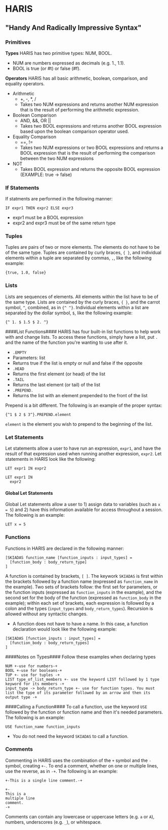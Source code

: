 # HARIS
## "Handy And Radically Impressive Syntax"


### Primitives ###

**Types**
HARIS has two primitive types: NUM, BOOL. 
* NUM are numbers expressed as decimals (e.g. 1., 1.1). 
* BOOL is true (or #t) or false (#f).

**Operators**
HARIS has all basic arithmetic, boolean, comparison, and equality operators.
* Arithmetic
  * +, -, *, /
  * Takes two NUM expressions and returns another NUM expression that is the result of performing the arithmetic expression.
* Boolean Comparison
  * AND, &&, OR ||
  * Takes two BOOL expressions and returns another BOOL expression based upon the boolean comparison operator used.
* Equality Comparison
  * ==, !=
  * Takes two NUM expressions or two BOOL expressions and returns a BOOL expression that is the result of performing the comparison between the two NUM expressions
* NOT
  * Takes BOOL expression and returns the opposite BOOL expression (EXAMPLE: true -> false)



### If Statements ###
If statments are performed in the following manner:
```
IF expr1 THEN expr2 ELSE expr3
```
* expr1 must be a BOOL expression
* expr2 and expr3 must be of the same return type



### Tuples ###
Tuples are pairs of two or more elements. The elements do not have to be of the same type.
Tuples are contained by curly braces, `{ }`, and individual elements within a tuple are separated by commas, `,`, like the following example:
```
{true, 1.0, false}
```


### Lists ###
Lists are sequences of elements. All elements within the list have to be of the same type. 
Lists are contained by the curly braces, `{ }`, and the carrot symbol, `^`, combined, as in `{^ ^}`. Individual elements within a list are separated by the dollar symbol, `$`, like the following example:
```
{^ 1. $ 1.5 $ 2. ^}
```
####List Functions####
HARIS has four built-in list functions to help work with and change lists. To access these functions, simply have a list, put `.` and the name of the function you're wanting to use after it.
* `.EMPTY`
 * Parameters: list
 * Returns true if the list is empty or null and false if the opposite
* `.HEAD`
 * Returns the first element (or head) of the list
* `.TAIL`
 * Returns the last element (or tail) of the list
* `.PREPEND.`
 * Returns the list with an element prepended to the front of the list

Prepend is a bit different. The following is an example of the proper syntax:

```
{^1 $ 2 $ 3^}.PREPEND.element
```
`element` is the element you wish to prepend to the beginning of the list.



### Let Statements ###
Let statements allow a user to have run an expression, `expr1`, and have the result of that expression used when running another expression, `expr2`. Let statements in HARIS look like the following:

```
LET expr1 IN expr2

LET expr1 IN
  expr2
```
#### Global Let Statements ####
Global Let statements allow a user to 1) assign data to variables (such as `x = 5`) and 2) have this information available for access throughout a session.
The following is an example:
```
LET x = 5
```


### Functions ###
Functions in HARIS are declared in the following manner:
```
[SKIADAS function_name [function_inputs : input_types] =
  [function_body : body_return_type]
]
```
A function is contained by brackets, `[ ]`. The keywork `SKIADAS` is first within the brackets followed by a function name (expressed as `function_name` in the example). Two sets of brackets follow: the first set for parameters, or the function inputs (expressed as `function_inputs` in the example), and the second set for the body of the function (expressed as `function_body` in the example); within each set of brackets, each expression is followed by a colon and the types (`input_types` and `body_return_types`). Recursion is allowed without any syntactic changes.
* A function does not have to have a name. In this case, a function declaration would look like the following example:
```
[SKIADAS [function_inputs : input_types] =
  [function_body : body_return_types]
]
```
####Notes on Types####
Follow these examples when declaring types
```
NUM +-use for numbers-+
BOOL +-use for booleans-+
TUP +- use for tuples -+
LIST type_of_list_members +- use the keyword LIST followed by 1 type keyword for its members -+
input_type -> body_return_type +- use for function types. You must list the type of its parameter followed by an arrow and then its output type -+
```

####Calling a Function####
To call a function, use the keyword `USE` followed by the function or function name and then it's needed parameters.
The following is an example:
```
USE function_name function_inputs
```
* You do not need the keyword `SKIADAS` to call a function.



### Comments ###
Commenting in HARIS uses the combination of the `+` symbol and the `-` symbol, creating `+-`. To end a comment, whether on one or multiple lines, use the reverse, as in `-+`.
The following is an example:
```
+-This is a single line comment.-+

+-
This is a
multiple line
comment.
-+
```
Comments can contain any lowercase or uppercase letters (e.g. `a` or `A`), numbers, underscores (e.g. `_`), or whitespace.
